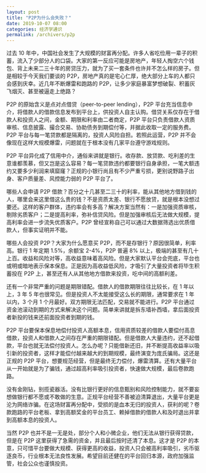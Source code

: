 ```yaml
---
layout: post
title: "P2P为什么会失败？"
date: 2019-10-07 08:00
categories: 经济学通识
permalink: /archivers/p2p
---
```


过去 10 年中，中国社会发生了大规模的财富再分配。许多人省吃俭用一辈子的积蓄，流入了少部分人的口袋。大家的第一反应可能是房地产，年轻人掏空六个钱包、背上未来二三十年的房贷压力，就为了买一套条件也许并不怎么样的房子。但是相较于今天我们要谈的 P2P，房地产真的是宅心仁厚，绝大部分上车的人都只会感到庆幸。近几年不断爆雷和跑路的 P2P，让多少家庭暴富梦想破裂、积蓄灰飞烟灭、甚至被逼走上绝路？

P2P 的原始含义是点对点借贷（peer-to-peer lending），P2P 平台充当信息中介，将借款人的借款信息发布到平台上，供投资人自主认购。借贷关系仅存在于借款人和投资人之间，金额、期限和利率由二者商定，P2P 平台只负责借款人资质审核、信息披露、撮合交易、协助债务到期偿付等，并据此收取一定的服务费。P2P 平台与每一笔贷款都是隔离的，投资人风险自担。若照此运营，P2P 并不会像现在这样大规模爆雷，问题就在于根本没有几家平台遵守游戏规则。

<!--more-->

P2P 平台异化成了信用中介，通俗来讲就是银行。收存款、放贷款、吃利差的生意谁都羡慕，但又岂是这么容易？每一笔贷款违约都要银行自身承担，一笔大额违约又要多少利润来填窟窿？正规的小银行尚且有不少严重亏损，更别说野路子出身、客户质量差、风控能力弱的 P2P 平台了。

哪些人会申请 P2P 借款？百分之十几甚至二三十的利率，能从其他地方借到钱的人，哪里会来这里借这么贵的钱？不是资质太差、银行不愿放贷，就是根本没想过要还。这样的客户群体，违约率会有多高？解决方案当然有：一是加强资质审核，剔除劣质客户；二是提高利率，弥补信贷风险。但是加强审核后无法做大规模，提高利率会进一步流失优质客户。P2P 曾经宣称自己可以通过大数据筛选出优质借款人，但事实证明并不能。

哪些人会投资 P2P？大家为什么愿意买 P2P，而不是存银行？原因很简单，利率高。银行 1 年定期 1.5%，余额宝 2-4%，P2P 普遍 8% 以上，极端的甚至有几十上百。收益和风险对等，高收益意味着高风险。但是大家默认平台会兜底，平台也或明或暗地表示保本保息。正是因为高收益低风险，才吸引了大量投资者将毕生积蓄投在 P2P 上，甚至还有人从其他地方借款来投资，吃中间的高额利差。

还有一个非常严重的问题是期限错配。借款人的借款期限往往比较长，在 1 年以上，3 年 5 年也很常见。但是投资人不太能接受这么长的期限，通常要求在 1 年以内，3 个月 1 个月最好。双方期限无法匹配，交易就不能进行。P2P 平台通过资金池滚动到期的方式来解决这个问题。简单来讲就是拆东墙补西墙，拿后面投资者新投的钱来还前面投资者到期的钱。

P2P 平台要保本保息地偿付投资人高额本息，信用资质较差的借款人要偿付高息借款，投资人和借款人之间存在严重的期限错配。但是借款人大量违约，还不起借款，平台也就无法偿付投资人。怎么办呢？只能借新还旧，并不断提高收益率以吸引新的投资者，这样才能偿付越来越大的到期规模，最终演变为庞氏骗局。这还是正规的 P2P 平台，想要规范经营，但是最终无力偿付，爆雷清算。还有大量平台从一开始就是为了骗钱，通过超高利率吸引投资者，快速做大规模，最后卷款跑路。

没有金刚钻，别揽瓷器活。没有比银行更好的信息甄别和风险控制能力，就不要妄想做银行都不愿或不敢做的生意。正规平台经营不善被迫清算退出，大量平台更是沦为网络诈骗。在这场财富再分配中，受损的是血本无归的投资人，获利的呢？卷款跑路的平台老板、拿到高额奖金的平台员工、赖掉借款的借款人和及时退出并拿到高额本息的投资人。

当然 P2P 也并不是一无是处，部分个人和小微企业，他们无法从银行获得贷款，但是在 P2P 这里获得了急需的资金，并且最后按时还清了本息。这才是 P2P 的本意，只可惜平台要做大规模、获得更高的收益，投资人只会被高利率吸引，劣币驱逐良币，行业根本无法良性发展。希望目前还健在的平台回归本源，政府加强监管，社会公众也谨慎投资。
